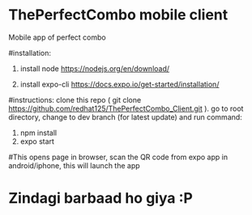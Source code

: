 # ThePerfectCombo mobile client
Mobile app of perfect combo



#installation:

1. install node
https://nodejs.org/en/download/

2. install expo-cli
https://docs.expo.io/get-started/installation/

#instructions:
clone this repo ( git clone https://github.com/redhat125/ThePerfectCombo_Client.git ). go to root directory, change to dev branch (for latest update) and run command:
1. npm install
2. expo start

#This opens page in browser, scan the QR code from expo app in android/iphone, this will launch the app


# Zindagi barbaad ho giya :P



